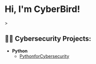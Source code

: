 <h1>Hi, I'm CyberBird! </h1>
>
<h2>👨‍💻 Cybersecurity Projects:</h2>


- <b>Python</b>
  - [PythonforCybersecurity](https://github.com/Cyberbird99/PythonforCybersecurity)


<!--
**Cyberbird99/Cyberbird99** is a ✨ _special_ ✨ repository because its `README.md` (this file) appears on your GitHub profile.

Here are some ideas to get you started:

- 🔭 I’m currently working on ...
- 🌱 I’m currently learning ...
- 👯 I’m looking to collaborate on ...
- 🤔 I’m looking for help with ...
- 💬 Ask me about ...
- 📫 How to reach me: ...
- 😄 Pronouns: ...
- ⚡ Fun fact: ...
-->
